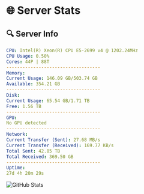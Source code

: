 # 🌐 Server Stats
## 🔍 Server Info
```yaml
CPU: Intel(R) Xeon(R) CPU E5-2699 v4 @ 1202.24MHz
CPU Usage: 0.50%
Cores: 44P | 88T
-----------------------------------
Memory:
Current Usage: 146.09 GB/503.74 GB
Available: 354.21 GB
-----------------------------------
Disk:
Current Usage: 65.54 GB/1.71 TB
Free: 1.56 TB
-----------------------------------
GPU:
No GPU detected
-----------------------------------
Network:
Current Transfer (Sent): 27.68 MB/s
Current Transfer (Received): 169.77 KB/s
Total Sent: 42.85 TB
Total Received: 369.50 GB
-----------------------------------
Uptime:
27d 4h 20m 29s
```
![GitHub Stats](https://img.shields.io/badge/Updated-2025-04-04_01:43:18-blue)